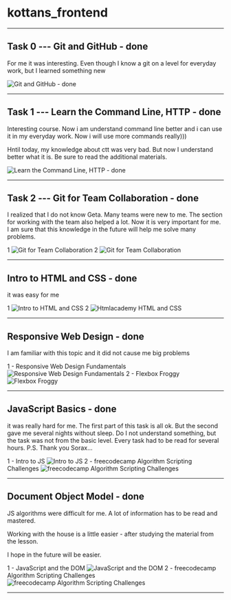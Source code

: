 # kottans_frontend

---

## Task 0 --- Git and GitHub - done

For me it was interesting. Even though I know a git on a level for everyday work, but I learned something new

![Git and GitHub - done](https://github.com/sioniks/kottans_frontend/blob/master/task_0/github.png "Tasks 1")

---

## Task 1 --- Learn the Command Line, HTTP - done

Interesting course. Now i am understand command line better and i can use it in my everyday work. Now i will use more commands really)))

Hntil today, my knowledge about ctt was very bad. But now I understand better what it is. Be sure to read the additional materials.

![Learn the Command Line, HTTP - done](https://github.com/sioniks/kottans_frontend/blob/master/task_1/com-line.png "Tasks 1")

---

## Task 2 --- Git for Team Collaboration - done

I realized that I do not know Geta. Many teams were new to me. The section for working with the team also helped a lot. Now it is very important for me. I am sure that this knowledge in the future will help me solve many problems.

1
![Git for Team Collaboration](https://github.com/sioniks/kottans_frontend/blob/master/task_2/version-control.png "Tasks 3")
2
![Git for Team Collaboration](https://github.com/sioniks/kottans_frontend/blob/master/task_2/git-collaboration.png "Tasks 3")

---

## Intro to HTML and CSS - done

it was easy for me

1
![Intro to HTML and CSS](https://github.com/sioniks/kottans_frontend/blob/master/task_3/Intro_html-css.png "Tasks 1 ")
2
![Htmlacademy HTML and CSS](https://github.com/sioniks/kottans_frontend/blob/master/task_3/academy_html-css.png "Tasks 2")

---

## Responsive Web Design - done

I am familiar with this topic and it did not cause me big problems

1 - Responsive Web Design Fundamentals
![Responsive Web Design Fundamentals](https://github.com/sioniks/kottans_frontend/blob/master/task_4/respons1.png "Tasks 1")
2 - Flexbox Froggy
![Flexbox Froggy](https://github.com/sioniks/kottans_frontend/blob/master/task_4/respons2.png "Tasks 2")

---

## JavaScript Basics - done

it was really hard for me. The first part of this task is all ok. But the second gave me several nights without sleep. Do I not understand something, but the task was not from the basic level. Every task had to be read for several hours.
P.S. Thank you Sorax...

1 - Intro to JS
![Intro to JS](https://github.com/sioniks/kottans_frontend/blob/master/task_5/introJS.png "Tasks 1")
2 - freecodecamp Algorithm Scripting Challenges
![freecodecamp Algorithm Scripting Challenges](https://github.com/sioniks/kottans_frontend/blob/master/task_5/fcc_js.png "Tasks 2")

---

## Document Object Model - done

JS algorithms were difficult for me. A lot of information has to be read and mastered.

Working with the house is a little easier - after studying the material from the lesson.

I hope in the future will be easier.

1 - JavaScript and the DOM
![JavaScript and the DOM](https://github.com/sioniks/kottans_frontend/blob/master/task_6/dom_uda.png "Tasks 1")
2 - freecodecamp Algorithm Scripting Challenges
![freecodecamp Algorithm Scripting Challenges](https://github.com/sioniks/kottans_frontend/blob/master/task_6/fcc_js2.png "Tasks 2")

---
